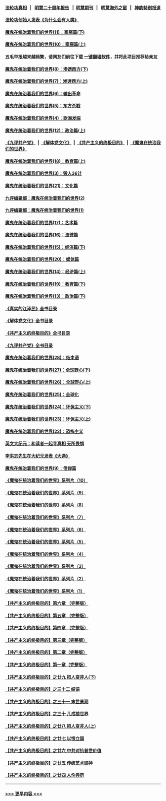 #### [法轮功真相](https://github.com/gfw-breaker/truth/blob/master/README.md?t=0) &nbsp;&nbsp;|&nbsp;&nbsp; [明慧二十周年报告](https://github.com/gfw-breaker/mh-reports/blob/master/README.md?t=0) &nbsp;&nbsp;|&nbsp;&nbsp;[明慧期刊](https://github.com/gfw-breaker/mh-qikan) &nbsp;&nbsp;|&nbsp;&nbsp; [明慧海外之窗](https://github.com/gfw-breaker/mh-news/blob/master/README.md?t=0) &nbsp;&nbsp;|&nbsp;&nbsp; [神韵特别报道](https://github.com/gfw-breaker/mh-news/blob/master/shenyun.md?t=0)
#### [法轮功创始人发表《为什么会有人类》](../pages/nsc422/n13912117.md?t=04150643) 
#### [魔鬼在统治着我们的世界(11)：家庭篇(下)](../pages/nsc422/n10440961.md?t=04150643) 
#### [魔鬼在统治着我们的世界(10)：家庭篇(上)](../pages/nsc422/n10435448.md?t=04150643) 
#### 五毛举报越来越频繁，请网友们前往下载 [一键翻墙软件](https://github.com/gfw-breaker/ssr-accounts)，并将此项目推荐给亲友
#### [魔鬼在统治着我们的世界(8)：渗透西方(下)](../pages/nsc422/n10429603.md?t=04150643) 
#### [魔鬼在统治着我们的世界(7)：渗透西方(上)](../pages/nsc422/n10426013.md?t=04150643) 
#### [魔鬼在统治着我们的世界(6)：输出革命](../pages/nsc422/n10421536.md?t=04150643) 
#### [魔鬼在统治着我们的世界(5)：东方杀戮](../pages/nsc422/n10417707.md?t=04150643) 
#### [魔鬼在统治着我们的世界(4)：欧洲发端](../pages/nsc422/n10414890.md?t=04150643) 
#### [魔鬼在统治着我们的世界(12)：政治篇(上)](../pages/nsc422/n10444576.md?t=04150643) 
#### [《九评共产党》](https://github.com/begood0513/9ping.md/blob/master/README.md) &nbsp;|&nbsp; [《解体党文化》](../../../../jtdwh.md/blob/master/README.md)  &nbsp;|&nbsp; [《共产主义的终极目的》](../../../../gczydzjmd.md/blob/master/README.md) &nbsp;|&nbsp; [《魔鬼在统治我们的世界》](../../../../mgztzwmdsj.md/blob/master/README.md) 
#### [魔鬼在统治着我们的世界(18)：教育篇(上)](../pages/nsc422/n10526970.md?t=04150643) 
#### [魔鬼在统治着我们的世界(3)：毁人36计](../pages/nsc422/n10411583.md?t=04150643) 
#### [魔鬼在统治着我们的世界(21)：文化篇](../pages/nsc422/n10597706.md?t=04150643) 
#### [九评编辑部：魔鬼在统治着我们的世界(2)](../pages/nsc422/n10410036.md?t=04150643) 
#### [九评编辑部：魔鬼在统治着我们的世界(1)](../pages/nsc422/n10406825.md?t=04150643) 
#### [魔鬼在统治着我们的世界(17)：艺术篇](../pages/nsc422/n10499093.md?t=04150643) 
#### [魔鬼在统治着我们的世界(16)：法律篇](../pages/nsc422/n10485969.md?t=04150643) 
#### [魔鬼在统治着我们的世界(15)：经济篇(下)](../pages/nsc422/n10469975.md?t=04150643) 
#### [魔鬼在统治着我们的世界(20)：媒体篇](../pages/nsc422/n10586579.md?t=04150643) 
#### [魔鬼在统治着我们的世界(14)：经济篇(上)](../pages/nsc422/n10457370.md?t=04150643) 
#### [魔鬼在统治着我们的世界(19)：教育篇(下)](../pages/nsc422/n10564808.md?t=04150643) 
#### [魔鬼在统治着我们的世界(13)：政治篇(下)](../pages/nsc422/n10448270.md?t=04150643) 
#### [《真实的江泽民》全书目录](../pages/nsc422/n13721399.md?t=04150643) 
#### [《解体党文化》全书目录](../pages/nsc422/n13721157.md?t=04150643) 
#### [《共产主义的终极目的》全书目录](../pages/nsc422/n13721048.md?t=04150643) 
#### [《九评共产党》全书目录](../pages/nsc422/n13708085.md?t=04150643) 
#### [魔鬼在统治着我们的世界(28)：结束语](../pages/nsc422/n10936246.md?t=04150643) 
#### [魔鬼在统治着我们的世界(27)：全球野心(下)](../pages/nsc422/n10928319.md?t=04150643) 
#### [魔鬼在统治着我们的世界(26)：全球野心(上)](../pages/nsc422/n10900318.md?t=04150643) 
#### [魔鬼在统治着我们的世界(25)：全球化](../pages/nsc422/n10788205.md?t=04150643) 
#### [魔鬼在统治着我们的世界(24)：环保主义(下)](../pages/nsc422/n10695307.md?t=04150643) 
#### [魔鬼在统治着我们的世界(23)：环保主义(上)](../pages/nsc422/n10688613.md?t=04150643) 
#### [魔鬼在统治着我们的世界(22)：恐怖主义](../pages/nsc422/n10614727.md?t=04150643) 
#### [英文大纪元：和读者一起寻真相 无所畏惧](../pages/nsc422/n12542027.md?t=04150643) 
#### [李洪志先生在大纪元发表《大选》](../pages/nsc422/n12534746.md?t=04150643) 
#### [魔鬼在统治着我们的世界(9)：信仰篇](../pages/nsc422/n10432159.md?t=04150643) 
#### [《魔鬼在统治着我们的世界》系列片（10）](../pages/nsc422/n12292670.md?t=04150643) 
#### [《魔鬼在统治着我们的世界》系列片（9）](../pages/nsc422/n12290859.md?t=04150643) 
#### [《魔鬼在统治着我们的世界》系列片（8）](../pages/nsc422/n12287445.md?t=04150643) 
#### [《魔鬼在统治着我们的世界》系列片（7）](../pages/nsc422/n12283425.md?t=04150643) 
#### [《魔鬼在统治着我们的世界》系列片（6）](../pages/nsc422/n12282314.md?t=04150643) 
#### [《魔鬼在统治着我们的世界》系列片（5）](../pages/nsc422/n12281419.md?t=04150643) 
#### [《魔鬼在统治着我们的世界》系列片（4）](../pages/nsc422/n12274024.md?t=04150643) 
#### [《魔鬼在统治着我们的世界》系列片（3）](../pages/nsc422/n12271322.md?t=04150643) 
#### [《魔鬼在统治着我们的世界》系列片（2）](../pages/nsc422/n12269049.md?t=04150643) 
#### [《魔鬼在统治着我们的世界》系列片（1）](../pages/nsc422/n12267575.md?t=04150643) 
#### [【共产主义的终极目的】第六章 （完整版）](../pages/nsc422/n11428913.md?t=04150643) 
#### [【共产主义的终极目的】第五章 （完整版）](../pages/nsc422/n11428912.md?t=04150643) 
#### [【共产主义的终极目的】第四章 （完整版）](../pages/nsc422/n11428907.md?t=04150643) 
#### [【共产主义的终极目的】第三章（完整版）](../pages/nsc422/n11428848.md?t=04150643) 
#### [【共产主义的终极目的】第二章（完整版）](../pages/nsc422/n11428831.md?t=04150643) 
#### [【共产主义的终极目的】第一章（完整版）](../pages/nsc422/n11417651.md?t=04150643) 
#### [【共产主义的终极目的】之廿九 把人变非人(下)](../pages/nsc422/n11344140.md?t=04150643) 
#### [【共产主义的终极目的】之三十二 结语](../pages/nsc422/n11360535.md?t=04150643) 
#### [【共产主义的终极目的】之三十一 末世景观](../pages/nsc422/n11351129.md?t=04150643) 
#### [【共产主义的终极目的】之三十 几成狼世界](../pages/nsc422/n11348280.md?t=04150643) 
#### [【共产主义的终极目的】之廿八 把人变非人(上)](../pages/nsc422/n11340492.md?t=04150643) 
#### [【共产主义的终极目的】之廿七 以恨立国](../pages/nsc422/n11336944.md?t=04150643) 
#### [【共产主义的终极目的】之廿六 中共对抗普世价值](../pages/nsc422/n11324785.md?t=04150643) 
#### [【共产主义的终极目的】之廿五 传统艺术颂神](../pages/nsc422/n11296396.md?t=04150643) 
#### [【共产主义的终极目的】之廿四 人伦典范](../pages/nsc422/n11296397.md?t=04150643) 

----
#### [ >>> 更早内容 <<< ](../indexes/nsc422-earlier.md)
